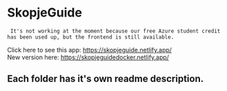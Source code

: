 # SkopjeGuide
``` It's not working at the moment because our free Azure student credit has been used up, but the frontend is still available.``` 

Click here to see this app: https://skopjeguide.netlify.app/         
New version here: https://skopjeguidedocker.netlify.app/
## Each folder has it's own readme description.
